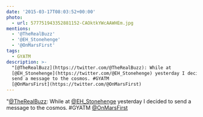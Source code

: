 ```yaml
---
date: '2015-03-17T08:03:52+00:00'
photo:
  - url: 577751943352881152-CAOktkYWcAAWHEm.jpg
mentions:
  - '@TheRealBuzz'
  - '@EH_Stonehenge'
  - '@OnMarsFirst'
tags:
  - GYATM
description: >-
  "[@TheRealBuzz](https://twitter.com/@TheRealBuzz): While at
  [@EH_Stonehenge](https://twitter.com/@EH_Stonehenge) yesterday I decided to
  send a message to the cosmos. #GYATM 
  [@OnMarsFirst](https://twitter.com/@OnMarsFirst)
---
```

"[@TheRealBuzz](https://twitter.com/@TheRealBuzz): While at [@EH_Stonehenge](https://twitter.com/@EH_Stonehenge) yesterday I decided to send a message to the cosmos. #GYATM  [@OnMarsFirst](https://twitter.com/@OnMarsFirst)

